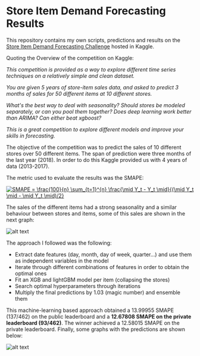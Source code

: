 # Store Item Demand Forecasting Results
This repository contains my own scripts, predictions and results on the [Store Item Demand Forecasting Challenge](https://www.kaggle.com/c/demand-forecasting-kernels-only) hosted in Kaggle.

Quoting the Overview of the competition on Kaggle:

_This competition is provided as a way to explore different time series techniques on a relatively simple and clean dataset._

_You are given 5 years of store-item sales data, and asked to predict 3 months of sales for 50 different items at 10 different stores._

_What's the best way to deal with seasonality? Should stores be modeled separately, or can you pool them together? Does deep learning work better than ARIMA? Can either beat xgboost?_

_This is a great competition to explore different models and improve your skills in forecasting._

The objective of the competition was to predict the sales of 10 different stores over 50 different items. The span of prediction were three months of the last year (2018). In order to do this Kaggle provided us with 4 years of data (2013-2017).

The metric used to evaluate the results was the SMAPE:

<a href="https://www.codecogs.com/eqnedit.php?latex=SMAPE&space;=&space;\frac{100}{n}&space;\sum_{t=1}^{n}&space;\frac{\mid&space;Y_t&space;-&space;Y_t&space;\mid}{(\mid&space;Y_t&space;\mid&space;-&space;\mid&space;Y_t&space;\mid)/2}" target="_blank"><img src="https://latex.codecogs.com/gif.latex?SMAPE&space;=&space;\frac{100}{n}&space;\sum_{t=1}^{n}&space;\frac{\mid&space;Y_t&space;-&space;Y_t&space;\mid}{(\mid&space;Y_t&space;\mid&space;-&space;\mid&space;Y_t&space;\mid)/2}" title="SMAPE = \frac{100}{n} \sum_{t=1}^{n} \frac{\mid Y_t - Y_t \mid}{(\mid Y_t \mid - \mid Y_t \mid)/2}" /></a>

The sales of the different items had a strong seasonality and a similar behaviour between stores and items, some of this sales are shown in the next graph:

![alt text](https://github.com/jgonzalezab/Store-Item-Demand-Forecasting/blob/master/Images/sales_example.png "Sales Examples")

The approach I followed was the following:
* Extract date features (day, month, day of week, quarter...) and use them as independent variables in the model
* Iterate through different combinations of features in order to obtain the optimal ones
* Fit an XGB and lightGBM model per item (collapsing the stores)
* Search optimal hyperparameters through iterations
* Multiply the final predictions by 1.03 (magic number) and ensemble them

This machine-learning based approach obtained a 13.99955 SMAPE (137/462) on the public leaderboard and a **12.67808 SMAPE on the private leaderboard (93/462)**. The winner achieved a 12.58015 SMAPE on the private leaderboard. Finally, some graphs with the predictions are shown below:

![alt text](https://github.com/jgonzalezab/Store-Item-Demand-Forecasting/blob/master/Images/preds_example.png "Preds Examples")
